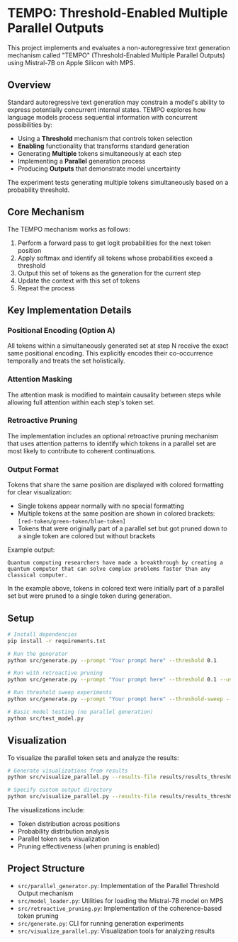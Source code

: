 # TEMPO: Threshold-Enabled Multiple Parallel Outputs

This project implements and evaluates a non-autoregressive text generation mechanism called "TEMPO" (Threshold-Enabled Multiple Parallel Outputs) using Mistral-7B on Apple Silicon with MPS.

## Overview

Standard autoregressive text generation may constrain a model's ability to express potentially concurrent internal states. TEMPO explores how language models process sequential information with concurrent possibilities by:

- Using a **Threshold** mechanism that controls token selection
- **Enabling** functionality that transforms standard generation
- Generating **Multiple** tokens simultaneously at each step
- Implementing a **Parallel** generation process
- Producing **Outputs** that demonstrate model uncertainty

The experiment tests generating multiple tokens simultaneously based on a probability threshold.

## Core Mechanism

The TEMPO mechanism works as follows:
1. Perform a forward pass to get logit probabilities for the next token position
2. Apply softmax and identify all tokens whose probabilities exceed a threshold
3. Output this set of tokens as the generation for the current step
4. Update the context with this set of tokens
5. Repeat the process

## Key Implementation Details

### Positional Encoding (Option A)
All tokens within a simultaneously generated set at step N receive the exact same positional encoding. This explicitly encodes their co-occurrence temporally and treats the set holistically.

### Attention Masking
The attention mask is modified to maintain causality between steps while allowing full attention within each step's token set.

### Retroactive Pruning
The implementation includes an optional retroactive pruning mechanism that uses attention patterns to identify which tokens in a parallel set are most likely to contribute to coherent continuations.

### Output Format
Tokens that share the same position are displayed with colored formatting for clear visualization:
- Single tokens appear normally with no special formatting
- Multiple tokens at the same position are shown in colored brackets: `[red-token/green-token/blue-token]`
- Tokens that were originally part of a parallel set but got pruned down to a single token are colored but without brackets

Example output: 
```
Quantum computing researchers have made a breakthrough by creating a quantum computer that can solve complex problems faster than any classical computer.
```

In the example above, tokens in colored text were initially part of a parallel set but were pruned to a single token during generation.

## Setup

```bash
# Install dependencies
pip install -r requirements.txt

# Run the generator
python src/generate.py --prompt "Your prompt here" --threshold 0.1

# Run with retroactive pruning
python src/generate.py --prompt "Your prompt here" --threshold 0.1 --use-pruning --coherence-threshold 0.7

# Run threshold sweep experiments
python src/generate.py --prompt "Your prompt here" --threshold-sweep --thresholds "0.05,0.1,0.2,0.3"

# Basic model testing (no parallel generation)
python src/test_model.py
```

## Visualization

To visualize the parallel token sets and analyze the results:

```bash
# Generate visualizations from results
python src/visualize_parallel.py --results-file results/results_thresh0.1.json

# Specify custom output directory
python src/visualize_parallel.py --results-file results/results_thresh0.1.json --output-dir my_visualizations
```

The visualizations include:
- Token distribution across positions
- Probability distribution analysis
- Parallel token sets visualization
- Pruning effectiveness (when pruning is enabled)

## Project Structure

- `src/parallel_generator.py`: Implementation of the Parallel Threshold Output mechanism
- `src/model_loader.py`: Utilities for loading the Mistral-7B model on MPS
- `src/retroactive_pruning.py`: Implementation of the coherence-based token pruning
- `src/generate.py`: CLI for running generation experiments
- `src/visualize_parallel.py`: Visualization tools for analyzing results
